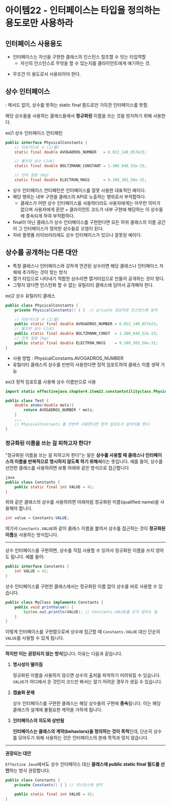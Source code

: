 # 아이템22 - 인터페이스는 타입을 정의하는 용도로만 사용하라

## 인터페이스 사용용도

- 인터페이스는 자신을 구현한 클래스의 인스턴스 참조할 수 잇는 타입역할
    - 자신의 인스턴스로 무엇을 할 수 있는지를 클라이언트에게 얘기하는 것.

+ 무조건 이 용도로서 사용되어야 한다.

## 상수 인터페이스

: 메서드 없이, 상수를 뜻하는 static final 필드로만 가득찬 인터페이스를 뜻함.

해당 상수들을 사용하는 클래스들에서 **정규화된** 이름을 쓰는 것을 방지하기 위해 사용한다.

ex)1 상수 인터페이스 안티패턴

```java
public interface PhysicalConstants {
    // 아보가드로 수 (1/몰)
    static final double AVOGADROS_NUMBER   = 6.022_140_857e23;

    // 볼츠만 상수 (J/K)
    static final double BOLTZMANN_CONSTANT = 1.380_648_52e-23;

    // 전자 질량 (kg)
    static final double ELECTRON_MASS      = 9.109_383_56e-31;
```

- 상수 인터페이스 안티패턴은 인터페이스를 잘못 사용한 대표적인 예이다.
- 해당 행위는 내부 구현을 클래스의  API로 노출하는 행위로서 부적합하다.
    - 클래스가 어떤 상수 인터페이스를 사용하더라도 사용자에게는 아무런 의미가 없으며 사용자에게 혼란 + 클라이언트 코드가 내부 구현에 해당하는 이 상수들에 종속되게 하여 부적합하다.
- final이 아닌 클래스가 상수 인터페이스를 구현한다면 모든 하위 클래스의 이름 공간이 그 인터페이스가 정의한 상수들로 오염이 된다.
- 자바 플랫폼 라이브러리에도 상수 인터페이스가 있으나 잘못된 예이다.

## 상수를 공개하는 다른 대안

- 특정 클래스나 인터페이스와 강하게 연관된 상수라면 해당 클래스나 인터페이스 자체에 추가하는 것이 맞는 방식
- 열거 타입으로 나타내기 적합한 상수라면 열거타입으로 만들어 공개하는 것이 맞다.
- 그렇지 않다면 인스턴화 할 수 없는 유틸리티 클래스에 담아서 공개해야 한다.

ex)2 상수 유틸리티 클래스

```java
public class PhysicalConstants {
    private PhysicalConstants() { }  // private 생성자로 인스턴스화 방지

    // 아보가드로 수 (1/몰)
    public static final double AVOGADROS_NUMBER = 6.022_140_857e23;
    // 볼츠만 상수 (J/K)
    public static final double BOLTZMANN_CONST  = 1.380_648_52e-23;
    // 전자 질량 (kg)
    public static final double ELECTRON_MASS    = 9.109_383_56e-31;
}
```

- 사용 방법 : PhysicalConstants.AVOGADROS_NUMBER
- 유틸리티 클래스의 상수를 빈번히 사용한다면 정적 임포트하여 클래스 이름 생략 가능

ex)3 정적 임포트를 사용해 상수 이름만으로 사용

```java
import static effectivejava.chapter4.item22.constantutilityclass.PhysicalConstants.*;

public class Test {
    double atoms(double mols){
        return AVOGADROS_NUMBER * mols;
    }
    ...
    // PhysicalConstants 를 빈번히 사용한다면 정적 임포트가 값어치를 한다.
}
```

### 정규화된 이름을 쓰는 걸 피하고자 한다?

"정규화된 이름을 쓰는 걸 피하고자 한다"는 말은 **상수를 사용할 때 클래스나 인터페이스의 이름을 반복적으로 명시하지 않도록 하기 위해서**라는 뜻입니다. 예를 들어, 상수를 선언한 클래스를 사용하려면 보통 아래와 같은 방식으로 접근합니다

```java
java
public class Constants {
    public static final int VALUE = 42;
}
```

위와 같은 클래스의 상수를 사용하려면 아래처럼 정규화된 이름(qualified name)을 사용해야 합니다.

```java
int value = Constants.VALUE;
```

여기서 `Constants.VALUE`와 같이 클래스 이름을 붙여서 상수를 접근하는 것이 **정규화된 이름**을 사용하는 방식입니다.

---

상수 인터페이스를 구현하면, 상수를 직접 사용할 수 있어서 정규화된 이름을 쓰지 않아도 됩니다. 예를 들어:

```java
public interface Constants {
    int VALUE = 42;
}
```

상수 인터페이스를 구현한 클래스에서는 정규화된 이름 없이 상수를 바로 사용할 수 있습니다.

```java
public class MyClass implements Constants {
    public void printValue() {
        System.out.println(VALUE); // Constants.VALUE를 쓰지 않아도 됨
    }
}
```

이렇게 인터페이스를 구현함으로써 상수에 접근할 때 `Constants.VALUE` 대신 단순히 `VALUE`를 사용할 수 있게 됩니다.

---

**하지만 이는 권장되지 않는 방식**입니다. 이유는 다음과 같습니다.

1. **명시성이 떨어짐**

   정규화된 이름을 사용하지 않으면 상수의 출처를 파악하기 어려워질 수 있습니다. `VALUE`가 어디에서 온 것인지 코드만 봐서는 알기 어려운 경우가 생길 수 있습니다.

2. **캡슐화 문제**

   상수 인터페이스를 구현한 클래스는 해당 상수들의 구현에 **종속**됩니다. 이는 해당 클래스의 설계에 불필요한 제약을 가하게 됩니다.

3. **인터페이스의 의도와 상반됨**

   **인터페이스는 클래스의 계약(behaviors)을 정의하는 것이 목적**인데, 단순히 상수를 모아두기 위해 사용하는 것은 인터페이스의 본래 목적과 맞지 않습니다.


---

**권장되는 대안**

`Effective Java`에서도 상수 인터페이스 대신 **클래스에 public static final 필드를 선언**하는 방식 권장합니다.

```java
public class Constants {
    private Constants() { } // 인스턴스화 방지

    public static final int VALUE = 42;
}
```